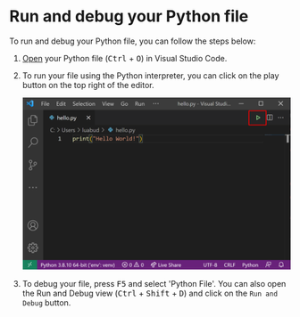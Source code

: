 # Run and debug your Python file

To run and debug your Python file, you can follow the steps below:

1. [Open](command:workbench.action.files.openFile) your Python file (<kbd>Ctrl</kbd> + <kbd>O</kbd>) in Visual Studio Code.

2. To run your file using the Python interpreter, you can click on the play button on the top right of the editor.

    <img src="play-button-dark.png"  scale=0.75>

3. To debug your file,  press <kbd>F5</kbd> and select 'Python File'. You can also open the Run and Debug view (<kbd>Ctrl</kbd> + <kbd>Shift</kbd> + <kbd>D</kbd>) and click on the `Run and Debug` button.
